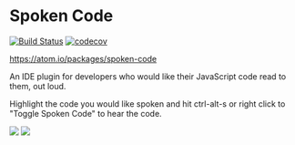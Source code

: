# Spoken Code

[![Build Status](https://travis-ci.org/juliocj360/spoken-code.svg?branch=master)](https://travis-ci.org/juliocj360/spoken-code) [![codecov](https://codecov.io/gh/juliocj360/spoken-code/branch/master/graph/badge.svg)](https://codecov.io/gh/juliocj360/spoken-code)

https://atom.io/packages/spoken-code

An IDE plugin for developers who would like their JavaScript code read to them, out loud.

Highlight the code you would like spoken and hit ctrl-alt-s or right click to "Toggle Spoken Code" to hear the code.

![](https://cloud.githubusercontent.com/assets/23223086/23474541/f21976ba-fe68-11e6-9b4a-2b5f898f8e83.png)
![](https://cloud.githubusercontent.com/assets/23223086/23474605/32b18230-fe69-11e6-8121-194218e9cfb5.gif)
